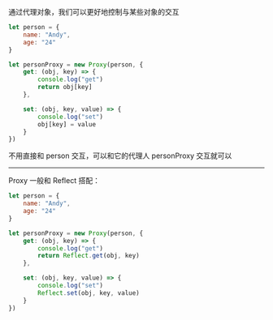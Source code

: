 通过代理对象，我们可以更好地控制与某些对象的交互

```javascript
let person = {
	name: "Andy",
	age: "24"
}

let personProxy = new Proxy(person, {
	get: (obj, key) => {
		console.log("get")
		return obj[key]
	},

	set: (obj, key, value) => {
		console.log("set")
		obj[key] = value
	}
})
```

不用直接和 person 交互，可以和它的代理人 personProxy 交互就可以

---

Proxy 一般和 Reflect 搭配：

```javascript
let person = {
	name: "Andy",
	age: "24"
}

let personProxy = new Proxy(person, {
	get: (obj, key) => {
		console.log("get")
		return Reflect.get(obj, key)
	},

	set: (obj, key, value) => {
		console.log("set")
		Reflect.set(obj, key, value)
	}
})
```
